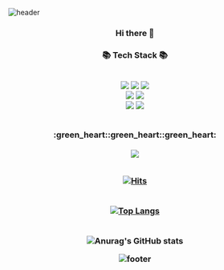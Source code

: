 ![header](https://capsule-render.vercel.app/api?type=waving&color=AED6F1&height=250&section=header&text=Soojin%20Lim&fontSize=80&fontAlign=50&fontColor=FFFFFF)
<p align="center"></p>   
<h3 align="center"> Hi there 👋 
<p align="center"></p>   
<h3 align="center">📚 Tech Stack 📚        
<br/><br/>
<p align="center">
<a href="" target="_blank"><img src="https://img.shields.io/badge/Java%20-007396.svg?&style=flat-square&logo=Java&logoColor=white"/></a>
<a href="" target="_blank"><img src="https://img.shields.io/badge/oracle-F80000?style=flat-square&logo=oracle&logoColor=white"></a>
<img src="https://img.shields.io/badge/Jsp-E34F26?style=flat-square&logo=jsp&logoColor=white">
<br>
<a href="" target="_blank"><img src="https://img.shields.io/badge/Spring-6DB33F?style=flat-square&logo=Spring&logoColor=white"></a>
<a href="" target="_blank"><img src="https://img.shields.io/badge/SpringBoot-6DB33F?style=flat-square&logo=Spring&logoColor=white"></a>
<br>
<a href="" target="_blank"><img src="https://img.shields.io/badge/Android-3DDC84?style=flat-square&logo=Android&logoColor=white"/></a>
<a href="" target="_blank"><img src="https://img.shields.io/badge/Kotlin-0095D5?style=flat-square&logo=Kotlin&logoColor=white"/></a>
<br/><br/>

   


</p>  
:green_heart::green_heart::green_heart:<br/><br/>
<a href="https://lsj104.github.io/"><img src="https://img.shields.io/badge/Portfolio%20-9BF0E1?style=flat-square&logo=Portfolio&logoColor=white&link=https://lsj104.github.io/"/><br/><br/>   

[![Hits](https://hits.seeyoufarm.com/api/count/incr/badge.svg?url=https%3A%2F%2Fgithub.com%2Flsj104%2Fhit-counter&count_bg=%23F7CAD3&title_bg=%23FB8C32&icon=&icon_color=%23E7E7E7&title=hits&edge_flat=false)](https://hits.seeyoufarm.com)   
   <br/><br/>
  [![Top Langs](https://github-readme-stats.vercel.app/api/top-langs/?username=lsj104&langs_count=6&layout=compact&exclude_repo=database_project,TodoProject,boot-gongbang)](https://github.com/anuraghazra/github-readme-stats)   
    <br/><br/>
![Anurag's GitHub stats](https://github-readme-stats.vercel.app/api?username=lsj104&show_icons=true&theme=flag-india&count_private=true)   



![footer](https://capsule-render.vercel.app/api?type=waving&color=AED6F1&height=200&section=footer&text=%20&fontSize=90)
